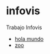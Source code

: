 # infovis
Trabajo Infovis

* [hola mundo](https://joacogdr.github.io/infovis/index.html)
* [zoo](https://joacogdr.github.io/infovis/zoo.txt)

